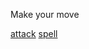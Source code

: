 Make your move

[attack](https://github.com/seanewest/rpg/blob/master/moves/aa.md)
[spell](undefined/as.md)
